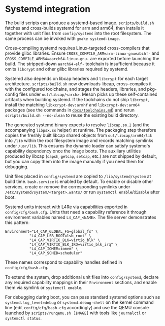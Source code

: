 # Systemd integration

The build scripts can produce a systemd-based image. `scripts/build.sh` fetches and cross-builds systemd for arm and arm64, then installs it together with unit files from `config/systemd` into the root filesystem. The same process can be invoked with `gmake systemd-image`.

Cross-compiling systemd requires Linux-targeted cross-compilers that provide
glibc libraries. Ensure `CROSS_COMPILE_ARM=arm-linux-gnueabihf-` and
`CROSS_COMPILE_ARM64=aarch64-linux-gnu-` are exported before launching the
build. The stripped-down `aarch64-elf-` toolchain is insufficient because it
omits `libcrypt` and other glibc libraries required by systemd.

Systemd also depends on libcap headers and `libcrypt` for each target
architecture. `scripts/build.sh` now downloads libcap, cross-compiles it with
the configured toolchains, and stages the headers, libraries, and pkg-config
files under `out/libcap/<arch>`. Meson picks up these self-contained artifacts
when building systemd. If the toolchains do not ship `libcrypt`, install the
matching `libxcrypt-dev:armhf` and `libxcrypt-dev:arm64` packages (see the
commands in [`docs/toolchains.md`](./toolchains.md)) and rerun
`scripts/build.sh --no-clean` to reuse the existing build directory.

The generated systemd binary expects to resolve `libcap.so.2` (and the
accompanying `libpsx.so` helper) at runtime. The packaging step therefore copies
the freshly built libcap shared objects from `out/libcap/arm64/lib` into
`/lib` within the root filesystem image and records matching symlinks under
`/usr/lib`. This ensures the dynamic loader can satisfy systemd's capability
dependency once the image boots. The auxiliary utilities produced by libcap
(`capsh`, `getcap`, `setcap`, etc.) are not shipped by default, but you can
copy them into the image manually if you need them for debugging.

Unit files placed in `config/systemd` are copied to `/lib/systemd/system` at build time. `bash.service` is enabled by default. To enable or disable other services, create or remove the corresponding symlinks under `/etc/systemd/system/<target>.wants/` or run `systemctl enable`/`disable` after boot.

Systemd units interact with L4Re via capabilities exported in `config/cfg/bash.cfg`. Units that need a capability reference it through environment variables named `L4_CAP_<NAME>`. The file server demonstrates this pattern:

```
Environment="L4_CAP_GLOBAL_FS=global_fs" \
           "L4_CAP_LSB_ROOT=lsb_root" \
           "L4_CAP_VIRTIO_BLK=virtio_blk" \
           "L4_CAP_VIRTIO_BLK_IRQ=virtio_blk_irq" \
           "L4_CAP_IOMEM=iomem" \
           "L4_CAP_SCHED=scheduler"
```

These names correspond to capability handles defined in `config/cfg/bash.cfg`.

To extend the system, drop additional unit files into `config/systemd`, declare any required capability mappings in their `Environment` sections, and enable them via symlink or `systemctl enable`.

For debugging during boot, you can pass standard systemd options such as `systemd.log_level=debug` or `systemd.debug-shell` on the kernel command line (edit `config/cfg/bash.cfg` accordingly) and use the QEMU console launched by `scripts/runqemu.sh [IMAGE]` with tools like `journalctl` or `systemctl status`.
